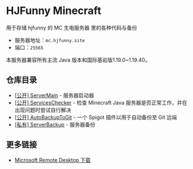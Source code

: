 # HJFunny Minecraft

用于存储 hjfunny 的 MC 生电服务器 里的各种代码与备份

- 服务器地址：`mc.hjfunny.site`
- 端口：`25565`

本服务器兼容所有主流 Java 版本和国际基岩版1.19.0~1.19.40。

## 仓库目录

- [[公开] ServerMain](https://github.com/HJFunnyMinecraft/ServerMain) - 服务器启动器
- [[公开] ServicesChecker](https://github.com/HJFunnyMinecraft/ServicesChecker) - 检查 Minecraft Java 服务器是否正常工作，并在出现问题时尝试自行解决
- [[公开] AutoBackupToGit](https://github.com/HJFunnyMinecraft/AutoBackupToGit) - 一个 Spigot 插件以用于自动备份至 Git 远端
- [[私有] ServerBackup](https://github.com/HJFunnyMinecraft/ServerBackup) - 服务器备份

## 更多链接

- [Microsoft Remote Desktop 下载](https://codezhangborui.eu.org/static/com.microsoft.rdc.androidx.apk)
